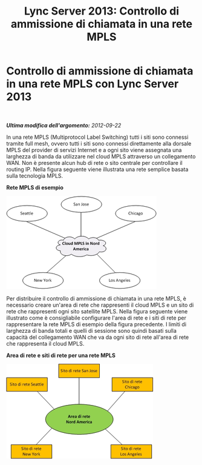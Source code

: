 ﻿---
title: 'Lync Server 2013: Controllo di ammissione di chiamata in una rete MPLS'
TOCTitle: Controllo di ammissione di chiamata in una rete MPLS
ms:assetid: 0beec6be-2431-4255-a3d2-512dd030e66a
ms:mtpsurl: https://technet.microsoft.com/it-it/library/Gg398168(v=OCS.15)
ms:contentKeyID: 49299665
ms.date: 08/24/2015
mtps_version: v=OCS.15
ms.translationtype: HT
---

# Controllo di ammissione di chiamata in una rete MPLS con Lync Server 2013

 

_**Ultima modifica dell'argomento:** 2012-09-22_

In una rete MPLS (Multiprotocol Label Switching) tutti i siti sono connessi tramite full mesh, ovvero tutti i siti sono connessi direttamente alla dorsale MPLS del provider di servizi Internet e a ogni sito viene assegnata una larghezza di banda da utilizzare nel cloud MPLS attraverso un collegamento WAN. Non è presente alcun hub di rete o sito centrale per controllare il routing IP. Nella figura seguente viene illustrata una rete semplice basata sulla tecnologia MPLS.

**Rete MPLS di esempio**

![Controllo di ammissione di chiamata con MPLS](images/Gg398168.54602e6e-ec11-4dae-936d-b01acda8a179(OCS.15).jpg "Controllo di ammissione di chiamata con MPLS")

Per distribuire il controllo di ammissione di chiamata in una rete MPLS, è necessario creare un'area di rete che rappresenti il cloud MPLS e un sito di rete che rappresenti ogni sito satellite MPLS. Nella figura seguente viene illustrato come è consigliabile configurare l'area di rete e i siti di rete per rappresentare la rete MPLS di esempio della figura precedente. I limiti di larghezza di banda totali e quelli di sessione sono quindi basati sulla capacità del collegamento WAN che va da ogni sito di rete all'area di rete che rappresenta il cloud MPLS.

**Area di rete e siti di rete per una rete MPLS**

![Diagramma del controllo di ammissione di chiamata con MPLS](images/Gg398168.f8f76283-5c0c-4133-8a78-3fbbfd016dc4(OCS.15).jpg "Diagramma del controllo di ammissione di chiamata con MPLS")

